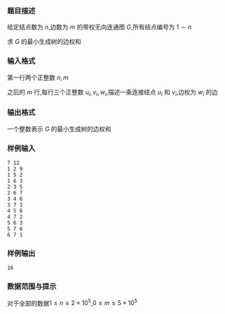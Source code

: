 ### 题目描述
给定结点数为 $n$,边数为 $m$ 的带权无向连通图 $G$,所有结点编号为 $1 \sim n$

求 $G$ 的最小生成树的边权和
### 输入格式
第一行两个正整数 $n,m$

之后的 $m$ 行,每行三个正整数 $u_i,v_i,w_i$,描述一条连接结点 $u_i$ 和 $v_i$,边权为 $w_i$ 的边
### 输出格式
一个整数表示 $G$ 的最小生成树的边权和
### 样例输入
```
7 12
1 2 9
1 5 2
1 6 3
2 3 5
2 6 7
3 4 6
3 7 3
4 5 6
4 7 2
5 6 3
5 7 6
6 7 1
```
### 样例输出
```
16
```
### 数据范围与提示
对于全部的数据$1\le n\le 2\times 10^5$,$0\le m\le 5\times 10^5$
